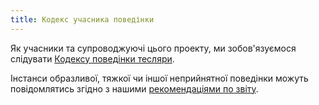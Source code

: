 ```yaml
---
title: Кодекс учасника поведінки
---
```


Як учасники та супроводжуючі цього проекту,
ми зобов'язуємося слідувати [Кодексу поведінки тесляри][coc].

Інстанси образливої, тяжкої чи іншої неприйнятної поведінки
можуть повідомлятись згідно з нашими [рекомендаціями по звіту][coc-reporting].

[coc-reporting]: https://docs.carpentries.org/topic_folders/policies/incident-reporting.html

[coc]: https://docs.carpentries.org/topic_folders/policies/code-of-conduct.html

